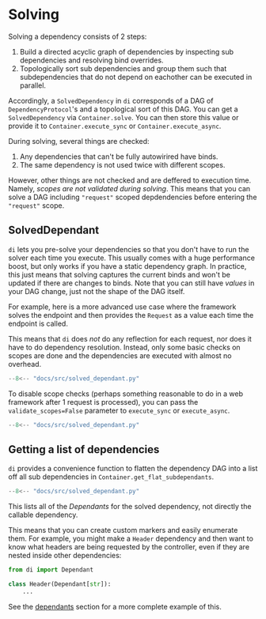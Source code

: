 # Solving

Solving a dependency consists of 2 steps:

1. Build a directed acyclic graph of dependencies by inspecting sub dependencies and resolving bind overrides.
1. Topologically sort sub dependencies and group them such that subdependencies that do not depend on eachother can be executed in parallel.

Accordingly, a `SolvedDependency` in `di` corresponds of a DAG of `DependencyProtocol`'s and a topological sort of this DAG.
You can get a `SolvedDependency` via `Container.solve`.
You can then store this value or provide it to `Container.execute_sync` or `Container.execute_async`.

During solving, several things are checked:

1. Any dependencies that can't be fully autowirired have binds.
2. The same dependency is not used twice with different scopes.

However, other things are not checked and are deffered to execution time. Namely, *scopes are not validated during solving*.
This means that you can solve a DAG including `"request"` scoped depdendencies before entering the `"request"` scope.

## SolvedDependant

`di` lets you pre-solve your dependencies so that you don't have to run the solver each time you execute.
This usually comes with a huge performance boost, but only works if you have a static dependency graph.
In practice, this just means that solving captures the current binds and won't be updated if there are changes to binds.
Note that you can still have *values* in your DAG change, just not the shape of the DAG itself.

For example, here is a more advanced use case where the framework solves the endpoint and then provides the `Request` as a value each time the endpoint is called.

This means that `di` does *not* do any reflection for each request, nor does it have to do dependency resolution.
Instead, only some basic checks on scopes are done and the dependencies are executed with almost no overhead.

```Python hl_lines="9-11 13"
--8<-- "docs/src/solved_dependant.py"
```

To disable scope checks (perhaps something reasonable to do in a web framework after 1 request is processed), you can pass the `validate_scopes=False` parameter to `execute_sync` or `execute_async`.

```Python hl_lines="15"
--8<-- "docs/src/solved_dependant.py"
```

## Getting a list of dependencies

`di` provides a convenience function to flatten the dependency DAG into a list off all sub dependencies in `Container.get_flat_subdependants`.

```Python hl_lines="17-19"
--8<-- "docs/src/solved_dependant.py"
```

This lists all of the *Dependants* for the solved dependency, not directly the callable dependency.

This means that you can create custom markers and easily enumerate them.
For example, you might make a `Header` dependency and then want to know what headers are being requested by the controller, even if they are nested inside other dependencies:

```python
from di import Dependant

class Header(Dependant[str]):
    ...
```

See the [dependants] section for a more complete example of this.

[Performance section of the Wiring docs]: wiring.md#performance
[dependants]: dependants.md
